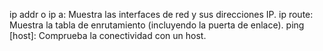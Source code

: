 ip addr o ip a: Muestra las interfaces de red y sus direcciones IP.
ip route: Muestra la tabla de enrutamiento (incluyendo la puerta de enlace).
ping [host]: Comprueba la conectividad con un host.
